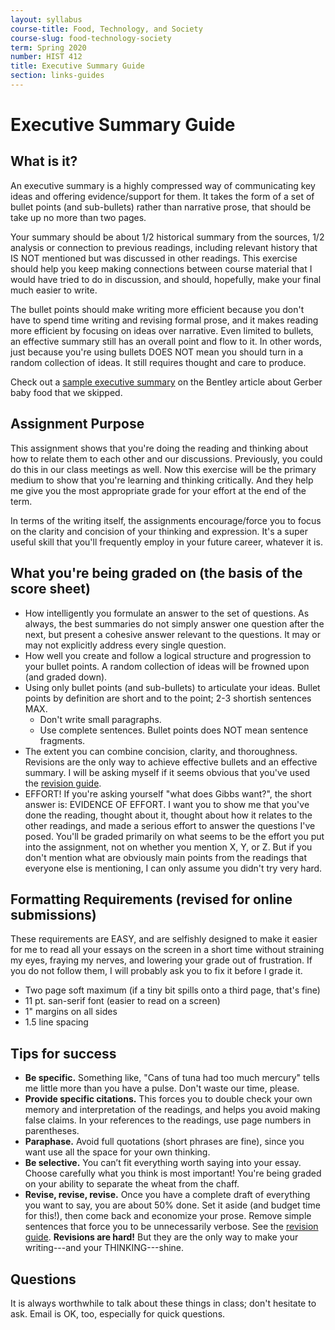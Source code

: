 ```yaml
---
layout: syllabus
course-title: Food, Technology, and Society
course-slug: food-technology-society
term: Spring 2020
number: HIST 412
title: Executive Summary Guide
section: links-guides
---
```


# Executive Summary Guide

## What is it?
An executive summary is a highly compressed way of communicating key ideas and offering evidence/support for them. It takes the form of a set of bullet points (and sub-bullets) rather than narrative prose, that should be take up no more than two pages.

Your summary should be about 1/2 historical summary from the sources, 1/2 analysis or connection to previous readings, including relevant history that IS NOT mentioned but was discussed in other readings. This exercise should help you keep making connections between course material that I would have tried to do in discussion, and should, hopefully, make your final much easier to write.

The bullet points should make writing more efficient because you don't have to spend time writing and revising formal prose, and it makes reading more efficient by focusing on ideas over narrative. Even limited to bullets, an effective summary still has an overall point and flow to it. In other words, just because you're using bullets DOES NOT mean you should turn in a random collection of ideas. It still requires thought and care to produce.

Check out a [sample executive summary](exec-summary-example) on the Bentley article about Gerber baby food that we skipped.


## Assignment Purpose
This assignment shows that you're doing the reading and thinking about how to relate them to each other and our discussions. Previously, you could do this in our class meetings as well. Now this exercise will be the primary medium to show that you're learning and thinking critically. And they help me give you the most appropriate grade for your effort at the end of the term.

In terms of the writing itself, the assignments encourage/force you to focus on the clarity and concision of your thinking and expression. It's a super useful skill that you'll frequently employ in your future career, whatever it is.


## What you're being graded on (the basis of the score sheet)
- How intelligently you formulate an answer to the set of questions. As always, the best summaries do not simply answer one question after the next, but present a cohesive answer relevant to the questions. It may or may not explicitly address every single question.
- How well you create and follow a logical structure and progression to your bullet points. A random collection of ideas will be frowned upon (and graded down).
- Using only bullet points (and sub-bullets) to articulate your ideas. Bullet points by definition are short and to the point; 2-3 shortish sentences MAX.
  - Don't write small paragraphs.
  - Use complete sentences. Bullet points does NOT mean sentence fragments.
- The extent you can combine concision, clarity, and thoroughness. Revisions are the only way to achieve effective bullets and an effective summary. I will be asking myself if it seems obvious that you've used the [revision guide](writing-advice).
- EFFORT! If you're asking yourself "what does Gibbs want?", the short answer is: EVIDENCE OF EFFORT. I want you to show me that you've done the reading, thought about it, thought about how it relates to the other readings, and made a serious effort to answer the questions I've posed. You'll be graded primarily on what seems to be the effort you put into the assignment, not on whether you mention X, Y, or Z. But if you don't mention what are obviously main points from the readings that everyone else is mentioning, I can only assume you didn't try very hard.

## Formatting Requirements (revised for online submissions)
These requirements are EASY, and are selfishly designed to make it easier for me to read all your essays on the screen in a short time without straining my eyes, fraying my nerves, and lowering your grade out of frustration. If you do not follow them, I will probably ask you to fix it before I grade it.

- Two page soft maximum (if a tiny bit spills onto a third page, that's fine)
- 11 pt. san-serif font (easier to read on a screen)
- 1" margins on all sides
- 1.5 line spacing


## Tips for success
 - **Be specific.** Something like, "Cans of tuna had too much mercury" tells me little more than you have a pulse. Don't waste our time, please.
 - **Provide specific citations.** This forces you to double check your own memory and interpretation of the readings, and helps you avoid making false claims. In your references to the readings, use page numbers in parentheses.
 - **Paraphase.** Avoid full quotations (short phrases are fine), since you want use all the space for your own thinking.
 - **Be selective.** You can’t fit everything worth saying into your essay. Choose carefully what you think is most important! You're being graded on your ability to separate the wheat from the chaff.
 - **Revise, revise, revise.** Once you have a complete draft of everything you want to say, you are about 50% done. Set it aside (and budget time for this!), then come back and economize your prose. Remove simple sentences that force you to be unnecessarily verbose. See the [revision guide](writing-advice). **Revisions are hard!** But they are the only way to make your writing---and your THINKING---shine.


## Questions
It is always worthwhile to talk about these things in class; don't hesitate to ask. Email is OK, too, especially for quick questions.
